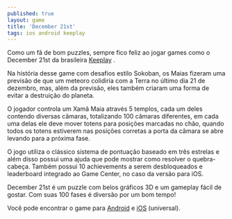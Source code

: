 ```yaml
---
published: true
layout: game
title: 'December 21st'
tags: ios android keeplay
---
```


 
 
Como um f&#227; de bom puzzles, sempre fico feliz ao jogar games como o December 21st da brasileira <a href="http://www.keeplay.com" target="_blank">Keeplay</a>
.
 
Na hist&#243;ria desse game com desafios estilo Sokoban, os Maias fizeram uma previs&#227;o de que um meteoro colidiria com a Terra no &#250;ltimo dia 21 de dezembro, mas, al&#233;m da previs&#227;o, eles tamb&#233;m criaram uma forma de evitar a destrui&#231;&#227;o do planeta. 
 

 
 
O jogador controla um Xam&#227; Maia atrav&#233;s 5 templos, cada um deles contendo diversas c&#226;maras, totalizando 100 c&#226;maras diferentes, em cada uma delas ele deve mover totens para posi&#231;&#245;es marcadas no ch&#227;o, quando todos os totens estiverem nas posi&#231;&#245;es corretas a porta da c&#226;mara se abre levando para a pr&#243;xima fase.  
 

 
 
O jogo utiliza o cl&#225;ssico sistema de pontua&#231;&#227;o baseado em tr&#234;s estrelas e al&#233;m disso possui uma ajuda que pode mostrar como resolver o quebra-cabe&#231;a. Tamb&#233;m possui 10 achievements a serem desbloqueados e leaderboard integrado ao Game Center, no caso da vers&#227;o para iOS.
 

 
 
December 21st &#233; um puzzle com belos gr&#225;ficos 3D e um gameplay f&#225;cil de gostar. Com suas 100 fases &#233; divers&#227;o por um bom tempo!
 
Voc&#234; pode encontrar o game para <a href="https://play.google.com/store/apps/details?id=com.keeplay.december21st&hl=en" target="_blank">Android</a>
 e <a href="https://itunes.apple.com/us/app/december-21st/id540135951?mt=8" target="_blank">iOS</a>
 (universal).
